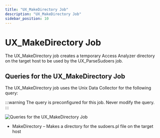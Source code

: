 ```yaml
---
title: "UX_MakeDirectory Job"
description: "UX_MakeDirectory Job"
sidebar_position: 10
---
```


# UX_MakeDirectory Job

The UX_MakeDirectory job creates a temporary Access Analyzer directory on the target host to be used
by the UX_ParseSudoers job.

## Queries for the UX_MakeDirectory Job

The UX_MakeDirectory job uses the Unix Data Collector for the following query:

:::warning
The query is preconfigured for this job. Never modify the query.
:::


![Queries for the UX_MakeDirectory Job](/images/accessanalyzer/12.0/solutions/unix/privilegedaccess/sudoers/collection/makedirectoryquery.webp)

- MakeDirectory – Makes a directory for the sudoers.pl file on the target host
